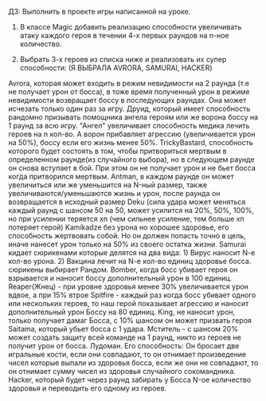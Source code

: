 ДЗ: Выполнить в проекте игры написанной на уроке.

1. В классе Magic добавить реализацию способности увеличивать атаку каждого героя в течении 4-х первых раундов на n-ное количество.

2. Выбрать 3-х героев из списка ниже и реализовать их супер способности:
(Я ВЫБРАЛА AVRORA, SAMURAI, HACKER)

Avrora, которая может входить в режим невидимости на 2 раунда (т.е не получает урон от босса), в тоже время полученный урон в режиме невидимости возвращает боссу в последующих раундах. Она может исчезать только один раз за игру.
Друид, который имеет способность рандомно призывать помощника ангела героям или же ворона боссу на 1 раунд за всю игру. "Ангел" увеличивает способность медика лечить героев на  n кол-во. А ворон прибавляет  агрессию (увеличивается урон на 50%), боссу если его жизнь менее 50%.
TrickyBastard,  способность которого будет состоять в том, чтобы притвориться мертвым в определенном раунде(из случайного выбора), но в следующем раунде он снова вступает в бой. При этом он не получает урон и не бьет босса когда притворился мертвым.
Antman, в каждом раунде он может увеличиться или же уменьшится на N-ный размер, также увеличиваются/уменьшаются жизнь и урон, после раунда он возвращается в исходный размер
Deku (сила удара может меняться каждый раунд с шансом 50 на 50,  может усилится на 20%, 50%, 100%, но при усилении теряется хп (чем сильнее усиление, тем больше хп потеряет герой)
Kamikadze  без урона но хорошее здоровье, его способность  жертвовать собой. Но он должен попасть точно в цель, иначе нанесет урон только на 50% из своего остатка жизни.
Samurai кидает сюрикенами которые делятся на два вида: 1) Вирус наносит N-e кол-во урона. 2) Вакцина лечит на N-e кол-во единиц здоровье босса. сюрикены выбирает Рандом.
Bomber, когда босс убивает героя он взрывается и наносит боссу дополнительный урон в 100 единиц.
Reaper(Жнец) - при уровне здоровья менее 30% увеличивается урон вдвое, а при 15% втрое
Spitfire - каждый раз когда босс убивает одного или нескольких героев, то наш герой показывает  агрессию и наносит дополнительный урон Боссу на 80 единиц.
King, не наносит урон, только получает дамаг Босса, с 10% шансом он может призвать героя Saitama, который убьет босса с 1 удара.
Мститель - с шансом 20% может создать защиту всей команде на 1 раунд, никто из героев не получит урон от босса.
Лудоман. Его способность: Он бросает две игральные кости, если они совпадают, то он отнимает произведение чисел которые выпали из здоровья босса, если же они не совпадают, то он отнимает сумму чисел из здоровья случайного сокомандника.
Hacker, который будет через раунд забирать у Босса N-ое количество здоровья и переводить его одному из героев.

